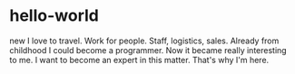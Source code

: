 # hello-world
new
I love to travel. Work for people. Staff, logistics, sales.
Already from childhood I could become a programmer. Now it became really interesting to me. 
I want to become an expert in this matter. That's why I'm here.

